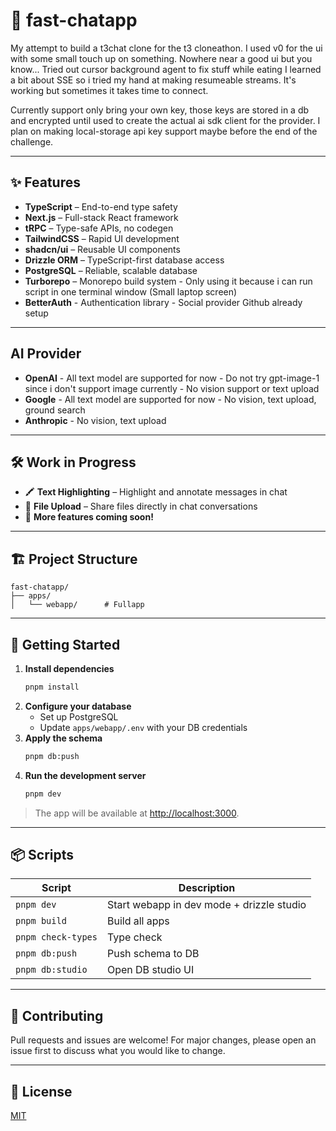 # 🚀 fast-chatapp

My attempt to build a t3chat clone for the t3 cloneathon.
I used v0 for the ui with some small touch up on something. Nowhere near a good ui but you know...
Tried out cursor background agent to fix stuff while eating
I learned a bit about SSE so i tried my hand at making resumeable streams. It's working but sometimes it takes time to connect.

Currently support only bring your own key, those keys are stored in a db and encrypted until used to create the actual ai sdk client for the provider. I plan on making local-storage api key support maybe before the end of the challenge.

---

## ✨ Features

- **TypeScript** – End-to-end type safety
- **Next.js** – Full-stack React framework
- **tRPC** – Type-safe APIs, no codegen
- **TailwindCSS** – Rapid UI development
- **shadcn/ui** – Reusable UI components
- **Drizzle ORM** – TypeScript-first database access
- **PostgreSQL** – Reliable, scalable database
- **Turborepo** – Monorepo build system - Only using it because i can run script in one terminal window (Small laptop screen)
- **BetterAuth** - Authentication library - Social provider Github already setup

---

## AI Provider

- **OpenAI** - All text model are supported for now - Do not try gpt-image-1 since i don't support image currently - No vision support or text upload
- **Google** - All text model are supported for now - No vision, text upload, ground search
- **Anthropic** - No vision, text upload

---

## 🛠️ Work in Progress

- 🖍️ **Text Highlighting** – Highlight and annotate messages in chat
- 📎 **File Upload** – Share files directly in chat conversations
- 🚧 **More features coming soon!**

---

## 🏗️ Project Structure

```text
fast-chatapp/
├── apps/
│   └── webapp/      # Fullapp
```

---

## 📝 Getting Started

1. **Install dependencies**
   ```bash
   pnpm install
   ```
2. **Configure your database**
   - Set up PostgreSQL
   - Update `apps/webapp/.env` with your DB credentials
3. **Apply the schema**
   ```bash
   pnpm db:push
   ```
4. **Run the development server**
   ```bash
   pnpm dev
   ```

> The app will be available at [http://localhost:3000](http://localhost:3000).

---

## 📦 Scripts

| Script             | Description                              |
| ------------------ | ---------------------------------------- |
| `pnpm dev`         | Start webapp in dev mode + drizzle studio |
| `pnpm build`       | Build all apps                           |
| `pnpm check-types` | Type check                               |
| `pnpm db:push`     | Push schema to DB                        |
| `pnpm db:studio`   | Open DB studio UI                        |

---

## 🤝 Contributing

Pull requests and issues are welcome! For major changes, please open an issue first to discuss what you would like to change.

---

## 📄 License

[MIT](LICENSE)
